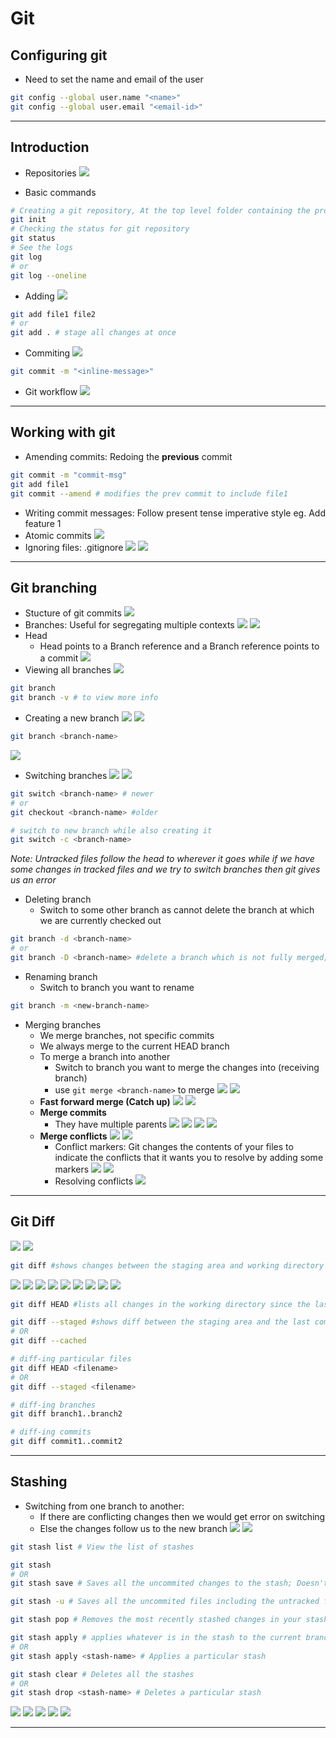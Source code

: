 # Git

## Configuring git

- Need to set the name and email of the user

```bash
git config --global user.name "<name>"
git config --global user.email "<email-id>"
```

---

## Introduction

- Repositories
  ![](images/Screenshot%20from%202023-02-15%2023-17-29.png)

- Basic commands

```bash
# Creating a git repository, At the top level folder containing the project
git init
# Checking the status for git repository
git status
# See the logs
git log
# or
git log --oneline
```

- Adding
  ![](images/Screenshot%20from%202023-02-15%2023-34-15.png)

```bash
git add file1 file2
# or
git add . # stage all changes at once
```

- Commiting
  ![](images/Screenshot%20from%202023-02-15%2023-16-57.png)

```bash
git commit -m "<inline-message>"
```

- Git workflow
  ![](images/Screenshot%20from%202023-02-15%2023-33-00.png)

---

## Working with git

- Amending commits: Redoing the **previous** commit

```bash
git commit -m "commit-msg"
git add file1
git commit --amend # modifies the prev commit to include file1
```

- Writing commit messages: Follow present tense imperative style eg. Add feature 1
- Atomic commits
  ![](images/Screenshot%20from%202023-02-16%2022-45-08.png)
- Ignoring files: .gitignore
  ![](images/Screenshot%20from%202023-02-16%2022-46-05.png)
  ![](images/Screenshot%20from%202023-02-16%2022-46-23.png)

---

## Git branching

- Stucture of git commits
  ![](images/Screenshot%20from%202023-02-16%2023-28-07.png)
- Branches: Useful for segregating multiple contexts
  ![](images/Screenshot%20from%202023-02-16%2023-29-33.png)
  ![](images/Screenshot%20from%202023-02-16%2023-31-26.png)
- Head
  - Head points to a Branch reference and a Branch reference points to a commit
    ![](images/Screenshot%20from%202023-02-16%2023-34-44.png)
- Viewing all branches
  ![](images/Screenshot%20from%202023-02-16%2023-38-49.png)

```bash
git branch
git branch -v # to view more info
```

- Creating a new branch
  ![](images/Screenshot%20from%202023-02-16%2023-39-42.png)
  ![](images/Screenshot%20from%202023-02-16%2023-50-37.png)

```bash
git branch <branch-name>
```

![](images/Screenshot%20from%202023-02-16%2023-40-35.png)

- Switching branches
  ![](images/Screenshot%20from%202023-02-16%2023-43-10.png)
  ![](images/Screenshot%20from%202023-02-16%2023-47-17.png)

```bash
git switch <branch-name> # newer
# or
git checkout <branch-name> #older

# switch to new branch while also creating it
git switch -c <branch-name>
```

_Note: Untracked files follow the head to wherever it goes while if we have some changes in tracked files and we try to switch branches then git gives us an error_

- Deleting branch
  - Switch to some other branch as cannot delete the branch at which we are currently checked out

```bash
git branch -d <branch-name>
# or
git branch -D <branch-name> #delete a branch which is not fully merged; Shortcut for -df (--delete --force)
```

- Renaming branch
  - Switch to branch you want to rename

```bash
git branch -m <new-branch-name>
```

- Merging branches
  - We merge branches, not specific commits
  - We always merge to the current HEAD branch
  - To merge a branch into another
    - Switch to branch you want to merge the changes into (receiving branch)
    - use `git merge <branch-name>` to merge
      ![](images/Screenshot%20from%202023-02-20%2022-33-34.png)
      ![](images/Screenshot%20from%202023-02-20%2022-34-52.png)
  - **Fast forward merge (Catch up)**
    ![](images/Screenshot%20from%202023-02-20%2022-40-08.png)
    ![](images/Screenshot%20from%202023-02-20%2022-40-35.png)
  - **Merge commits**
    - They have multiple parents
      ![](images/Screenshot%20from%202023-02-20%2022-59-30.png)
      ![](images/Screenshot%20from%202023-02-20%2022-59-37.png)
      ![](images/Screenshot%20from%202023-02-20%2022-59-44.png)
      ![](images/Screenshot%20from%202023-02-20%2022-59-48.png)
  - **Merge conflicts**
    ![](images/Screenshot%20from%202023-02-20%2023-06-32.png)
    ![](images/Screenshot%20from%202023-02-20%2023-06-59.png)
    - Conflict markers: Git changes the contents of your files to indicate the conflicts that it wants you to resolve by adding some markers
      ![](images/Screenshot%20from%202023-02-20%2023-10-15.png)
      ![](images/Screenshot%20from%202023-02-20%2023-11-01.png)
    - Resolving conflicts
      ![](images/Screenshot%20from%202023-02-20%2023-12-14.png)

---

## Git Diff

![](images/Screenshot%20from%202023-02-21%2000-34-51.png)
![](images/Screenshot%20from%202023-02-21%2000-38-06.png)

```bash
git diff #shows changes between the staging area and working directory
```

![](images/Screenshot%20from%202023-02-21%2001-12-00.png)
![](images/Screenshot%20from%202023-02-21%2001-12-53.png)
![](images/Screenshot%20from%202023-02-21%2001-13-06.png)
![](images/Screenshot%20from%202023-02-21%2001-13-20.png)
![](images/Screenshot%20from%202023-02-21%2001-13-28.png)
![](images/Screenshot%20from%202023-02-21%2001-13-43.png)
![](images/Screenshot%20from%202023-02-21%2001-13-52.png)
![](images/Screenshot%20from%202023-02-21%2001-14-04.png)
![](images/Screenshot%20from%202023-02-21%2001-14-12.png)

```bash
git diff HEAD #lists all changes in the working directory since the last commit; staged + unstaged changes

git diff --staged #shows diff between the staging area and the last commit; "Show me what will be included in my commit if I run git commit right now"
# OR
git diff --cached

# diff-ing particular files
git diff HEAD <filename>
# OR
git diff --staged <filename>

# diff-ing branches
git diff branch1..branch2

# diff-ing commits
git diff commit1..commit2
```

---

## Stashing

- Switching from one branch to another:
  - If there are conflicting changes then we would get error on switching
  - Else the changes follow us to the new branch
    ![](images/Screenshot%20from%202023-02-22%2001-01-28.png)
    ![](images/Screenshot%20from%202023-02-22%2001-02-56.png)

```bash
git stash list # View the list of stashes

git stash
# OR
git stash save # Saves all the uncommited changes to the stash; Doesn't includes the untracked files

git stash -u # Saves all the uncommited files including the untracked files to stash

git stash pop # Removes the most recently stashed changes in your stash and re-apply them to your working copy.

git stash apply # applies whatever is in the stash to the current branch without deleting it from the stash
# OR
git stash apply <stash-name> # Applies a particular stash

git stash clear # Deletes all the stashes
# OR
git stash drop <stash-name> # Deletes a particular stash
```

![](images/Screenshot%20from%202023-02-22%2001-05-14.png)
![](images/Screenshot%20from%202023-02-22%2001-06-42.png)
![](images/Screenshot%20from%202023-02-22%2001-06-58.png)
![](images/Screenshot%20from%202023-02-22%2001-07-21.png)
![](images/Screenshot%20from%202023-02-22%2001-09-38.png)

---
